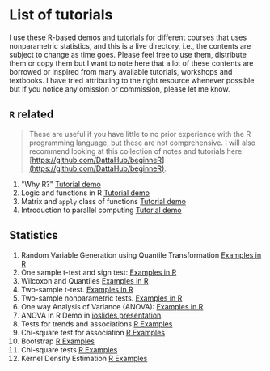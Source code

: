 # List of tutorials

I use these R-based demos and tutorials for different courses that uses nonparametric statistics, and this is a live directory, i.e., the contents are subject to change as time goes. Please feel free to use them, distribute them or copy them but I want to note here that a lot of these contents are borrowed or inspired from many available tutorials, workshops and textbooks. I have tried attributing to the right resource whenever possible but if you notice any omission or commission, please let me know. 

## `R` related 

> These are useful if you have little to no prior experience with the R programming language, but these are not comprehensive. I will also recommend looking at this collection of notes and tutorials here: [https://github.com/DattaHub/beginneR](https://github.com/DattaHub/beginneR). 

1. "Why R?" [Tutorial demo](http://dattahub.github.io/iqs/why_R.html)
2. Logic and functions in R [Tutorial demo](http://dattahub.github.io/iqs/logic_and_functions_in_R.html)
3. Matrix and `apply` class of functions [Tutorial demo](http://dattahub.github.io/iqs/matrix_and_apply.html)
4. Introduction to parallel computing [Tutorial demo](http://dattahub.github.io/iqs/parallel.html)

## Statistics 

1.  Random Variable Generation using Quantile Transformation [Examples in R](http://dattahub.github.io/iqs/rvgen.html)
2.  One sample t-test and sign test: [Examples in R](http://dattahub.github.io/iqs/onesample.html)
3.  Wilcoxon and Quantiles [Examples in R](http://dattahub.github.io/iqs/wilcox_qq_demo_x.html)
4.  Two-sample t-test. [Examples in R](http://dattahub.github.io/iqs/2samplet.html)
5.  Two-sample nonparametric tests. [Examples in R](http://dattahub.github.io/iqs/2sample_sim.html)
6.  One way Analysis of Variance (ANOVA): [Examples in R](http://dattahub.github.io/iqs/anova_examples_doc.html)
7.  ANOVA in R Demo in [ioslides presentation](http://dattahub.github.io/iqs/aovexamples.html).
8.  Tests for trends and associations [R Examples](http://dattahub.github.io/iqs/association_demo.html#1)
9.  Chi-square test for association [R Examples](http://dattahub.github.io/iqs/countdata_association.html#1)
10.  Bootstrap [R Examples](http://dattahub.github.io/iqs/bootstrap_demo.html#1)
11.  Chi-square tests [R Examples](http://dattahub.github.io/iqs/chisqdemo.html#1)
12.  Kernel Density Estimation [R Examples](http://dattahub.github.io/iqs/kde_demo.html#1)
